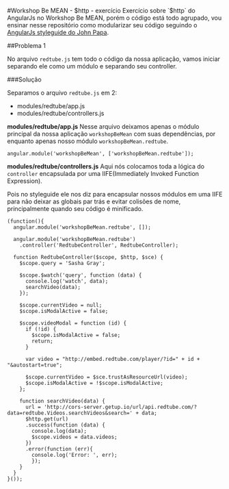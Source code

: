 #Workshop Be MEAN - $http - exercício
Exercício sobre `$http` do AngularJs no Workshop Be MEAN, porém o código está todo agrupado, vou ensinar nesse repositório como modularizar seu código seguindo o [AngularJs styleguide do John Papa](https://github.com/johnpapa/angularjs-styleguide).

##Problema 1

No arquivo `redtube.js` tem todo o código da nossa aplicação, vamos iniciar separando ele como um módulo e separando seu controller.

###Solução

Separamos o arquivo `redtube.js` em 2:

- modules/redtube/app.js
- modules/redtube/controllers.js

**modules/redtube/app.js**
Nesse arquivo deixamos apenas o módulo principal da nossa aplicação `workshopBeMean` com suas dependências, por enquanto apenas nosso módulo `workshopBeMean.redtube`.

    angular.module('workshopBeMean', ['workshopBeMean.redtube']);

**modules/redtube/controllers.js**
Aqui nós colocamos toda a lógica do `controller` encapsulada por uma IIFE(Immediately Invoked Function Expression).

Pois no styleguide ele nos diz para encapsular nossos módulos em uma IIFE para não deixar as globais par trás e evitar colisões de nome, principalmente quando seu código é minificado.

    (function(){
      angular.module('workshopBeMean.redtube', []);

      angular.module('workshopBeMean.redtube')
        .controller('RedtubeController', RedtubeController);

      function RedtubeController($scope, $http, $sce) {
        $scope.query = 'Sasha Gray';

        $scope.$watch('query', function (data) {
          console.log('watch', data);
          searchVideo(data);
        });

        $scope.currentVideo = null;
        $scope.isModalActive = false;

        $scope.videoModal = function (id) {
          if (!id) {
            $scope.isModalActive = false;
            return;
          }

          var video = "http://embed.redtube.com/player/?id=" + id + "&autostart=true";

          $scope.currentVideo = $sce.trustAsResourceUrl(video);
          $scope.isModalActive = !$scope.isModalActive;
        };

        function searchVideo(data) {
          url = 'http://cors-server.getup.io/url/api.redtube.com/?data=redtube.Videos.searchVideos&search=' + data;
          $http.get(url)
          .success(function (data) {
            console.log(data);
            $scope.videos = data.videos;
          })
          .error(function (err){
            console.log('Error: ', err);
            });
        }
      }
    }());




